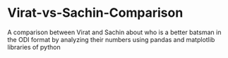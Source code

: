 # Virat-vs-Sachin-Comparison
A comparison between Virat and Sachin about who is a better batsman in the ODI format by analyzing their numbers using pandas and matplotlib libraries of python
